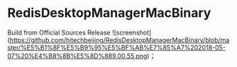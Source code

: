 # RedisDesktopManagerMacBinary
Build from Official Sources Release
![screenshot] (https://github.com/hitechbeijing/RedisDesktopManagerMacBinary/blob/master/%E5%B1%8F%E5%B9%95%E5%BF%AB%E7%85%A7%202018-05-07%20%E4%B8%8B%E5%8D%889.00.55.png)；
